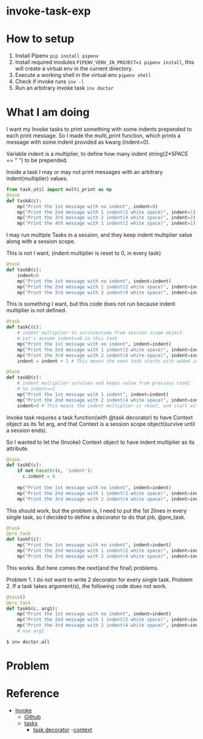 # invoke-task-exp

# How to setup

1. Install Pipenv `pip install pipenv` 
2. Install required modules `PIPENV_VENV_IN_PROJECT=1 pipenv install`, this will create a virtual env in the current directory.
3. Execute a working shell in the virtual env `pipenv shell`
4. Check if invoke runs `inv -l`
5. Run an arbitrary invoke task `inv doctor`

# What I am doing
I want my Invoke tasks to print something with some indents prepended to each print message.
So I made the multi_print function, which prints a message with some indent provided as kwarg (indent=0).

Variable indent is a multiplier, to define how many indent string(2*SPACE == "  ") to be prepended.

Inside a task I may or may not print messages with an arbitrary indent(multiplier) values.

```python
from task_util import multi_print as mp
@task
def taskA(c):
    mp("Print the 1st message with no indent", indent=0)
    mp("Print the 2nd message with 1 indent(2 white space)", indent=1)
    mp("Print the 3rd message with 2 indent(4 white space)", indent=2)
    mp("Print the 4th message with 1 indent(2 white space)", indent=1)
```

I may run multiple Tasks in a session, and they keep indent multiplier value along with a session scope.

This is not I want, (indent multiplier is reset to 0, in every task)

```python
@task
def taskB(c):
    indent=0
    mp("Print the 1st message with no indent", indent=indent)
    mp("Print the 2nd message with 1 indent(2 white space)", indent=indent+1)
    mp("Print the 3rd message with 2 indent(4 white space)", indent=indent+2)
```

This is something I want, but this code does not run because indent multiplier is not defined.
```python
@task
def taskC(c):
    # indent multiplier to survive/come from session scope object.
    # Let's assume indent==0 in this task
    mp("Print the 1st message with no indent", indent=indent)
    mp("Print the 2nd message with 1 indent(2 white space)", indent=indent+1)
    mp("Print the 3rd message with 2 indent(4 white space)", indent=indent+2)
    indent = indent + 1 # This means the next task starts with added indent

@task
def taskD(c):
    # indent multiplier survives and keeps value from previous taskC
    # So indent==1
    mp("Print the 1st message with 1 indent", indent=indent)
    mp("Print the 2nd message with 2 indent(4 white space)", indent=indent+1)
    indent=0 # This means the indent multiplier is reset, and start with 0 in the next task.
```

Invoke task requires a task function(with @task decorator) to have Context object as its 1st arg, and
that Context is a session scope object(survive until a session ends).

So I wanted to let the (Invoke) Context object to have indent multiplier as its attribute. 

```python
@task
def taskE(c):
    if not hasattr(c, 'indent'):
      c.indent = 0
    
    mp("Print the 1st message with no indent", indent=indent)
    mp("Print the 2nd message with 1 indent(2 white space)", indent=indent+1)
    mp("Print the 3rd message with 2 indent(4 white space)", indent=indent+2)
```

This should work, but the problem is, I need to put the 1st 2lines in every single task, so I decided to define
a decorator to do that job, @pre_task.

```python
@task
@pre_task
def taskF(c):
    mp("Print the 1st message with no indent", indent=indent)
    mp("Print the 2nd message with 1 indent(2 white space)", indent=indent+1)
    mp("Print the 3rd message with 2 indent(4 white space)", indent=indent+2)
```

This works.
But here comes the next(and the final) problems.

Problem 1. I do not want to write 2 decorator for every single task.
Problem 2. If a task takes argument(s), the following code does not work.


```python
@task()
@pre_task
def taskG(c, arg1):
    mp("Print the 1st message with no indent", indent=indent)
    mp("Print the 2nd message with 1 indent(2 white space)", indent=indent+1)
    mp("Print the 3rd message with 2 indent(4 white space)", indent=indent+2)
    # use arg1
```


```shell
$ inv doctor.all

```


# Problem


# Reference

- [Invoke](https://www.pyinvoke.org/)
  - [Github](https://github.com/pyinvoke/invoke)
  - [tasks](https://github.com/pyinvoke/invoke/blob/main/invoke/tasks.py)
    - [task decorator](https://github.com/pyinvoke/invoke/blob/main/invoke/tasks.py#L274)
  -[context](https://github.com/pyinvoke/invoke/blob/main/invoke/context.py)
